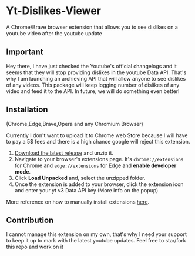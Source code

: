 # Yt-Dislikes-Viewer
A Chrome/Brave browser extension that allows you to see dislikes on a youtube video after the youtube update

## Important
Hey there, I have just checked the Youtube's official changelogs and it seems that they will stop providing dislikes in the youtube Data API.
That's why I am launching an archieving API that will allow anyone to see dislikes of any videos. This package will keep logging number of dislikes of any video and feed it to the API. In future, we will do something even better!
## Installation 
(Chrome,Edge,Brave,Opera and any Chromium Browser)

Currently I don't want to upload it to Chrome web Store because I will have to pay a 5$ fees and there is a high chance google will reject this extension.

1. [Download the latest release](https://github.com/pgamerx/yt-dislikes-viewer/releases/latest) and unzip it.
2. Navigate to your browser's extensions page. It's `chrome://extensions` for Chrome and `edge://extensions` for Edge and **enable developer mode**.
3. Click **Load Unpacked** and, select the unzipped folder.
4. Once the extension is added to your browser, click the extension icon and enter your yt v3 Data API key (More info on the popup)

More reference on how to manually install extensions [here](https://developer.chrome.com/docs/extensions/mv3/getstarted/#manifest).

## Contribution
I cannot manage this extension on my own, that's why I need your support to keep it up to mark with the latest youtube updates. Feel free to star/fork this repo and work on it
